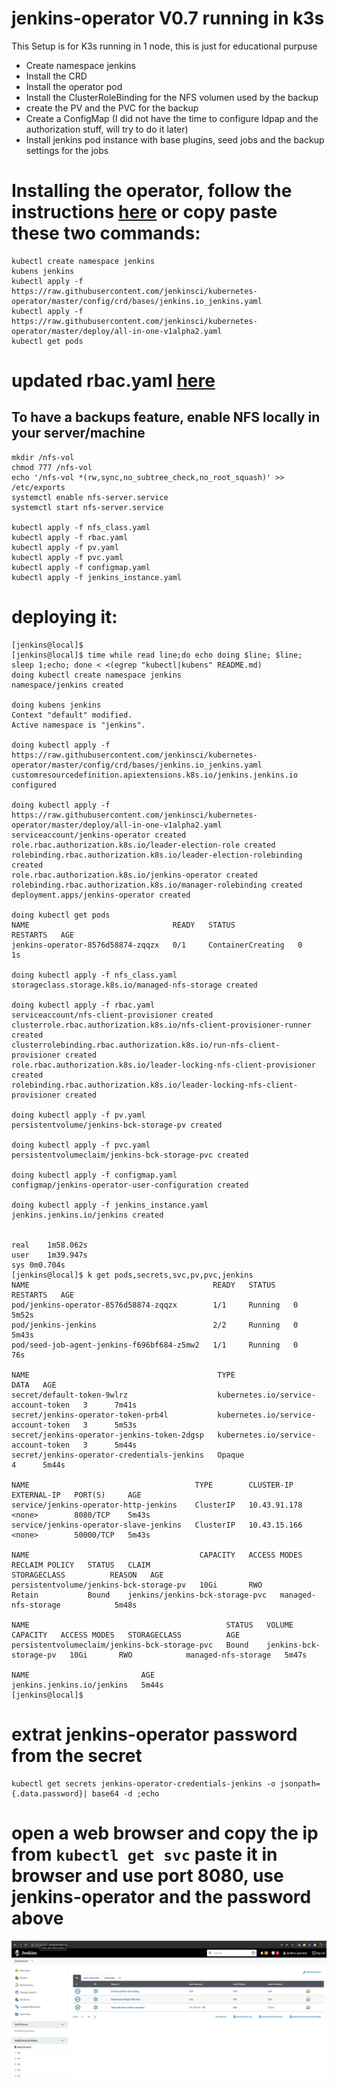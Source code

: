# jenkins-operator V0.7 running in k3s
This Setup is for K3s running in 1 node, this is just for educational purpuse
 - Create namespace jenkins
 - Install the CRD
 - Install the operator pod
 - Install the ClusterRoleBinding for the NFS volumen used by the backup
 - create the PV and the PVC for the backup
 - Create a ConfigMap (I did not have the time to configure ldpap and the authorization stuff, will try to do it later)
 - Install jenkins pod instance with base plugins, seed jobs and the backup settings for the jobs

# Installing the operator, follow the instructions [here](https://jenkinsci.github.io/kubernetes-operator/docs/getting-started/latest/installing-the-operator/) or copy paste these two commands:  
```
kubectl create namespace jenkins
kubens jenkins
kubectl apply -f https://raw.githubusercontent.com/jenkinsci/kubernetes-operator/master/config/crd/bases/jenkins.io_jenkins.yaml 
kubectl apply -f https://raw.githubusercontent.com/jenkinsci/kubernetes-operator/master/deploy/all-in-one-v1alpha2.yaml
kubectl get pods
```

# updated rbac.yaml  [here](https://raw.githubusercontent.com/kubernetes-sigs/nfs-subdir-external-provisioner/master/deploy/rbac.yaml)

## To have a backups feature, enable NFS locally in your server/machine 
```
mkdir /nfs-vol
chmod 777 /nfs-vol
echo '/nfs-vol *(rw,sync,no_subtree_check,no_root_squash)' >> /etc/exports
systemctl enable nfs-server.service
systemctl start nfs-server.service

kubectl apply -f nfs_class.yaml
kubectl apply -f rbac.yaml
kubectl apply -f pv.yaml
kubectl apply -f pvc.yaml
kubectl apply -f configmap.yaml
kubectl apply -f jenkins_instance.yaml
```

# deploying it:
```
[jenkins@local]$ 
[jenkins@local]$ time while read line;do echo doing $line; $line; sleep 1;echo; done < <(egrep "kubectl|kubens" README.md)
doing kubectl create namespace jenkins
namespace/jenkins created

doing kubens jenkins
Context "default" modified.
Active namespace is "jenkins".

doing kubectl apply -f https://raw.githubusercontent.com/jenkinsci/kubernetes-operator/master/config/crd/bases/jenkins.io_jenkins.yaml
customresourcedefinition.apiextensions.k8s.io/jenkins.jenkins.io configured

doing kubectl apply -f https://raw.githubusercontent.com/jenkinsci/kubernetes-operator/master/deploy/all-in-one-v1alpha2.yaml
serviceaccount/jenkins-operator created
role.rbac.authorization.k8s.io/leader-election-role created
rolebinding.rbac.authorization.k8s.io/leader-election-rolebinding created
role.rbac.authorization.k8s.io/jenkins-operator created
rolebinding.rbac.authorization.k8s.io/manager-rolebinding created
deployment.apps/jenkins-operator created

doing kubectl get pods
NAME                                READY   STATUS              RESTARTS   AGE
jenkins-operator-8576d58874-zqqzx   0/1     ContainerCreating   0          1s

doing kubectl apply -f nfs_class.yaml
storageclass.storage.k8s.io/managed-nfs-storage created

doing kubectl apply -f rbac.yaml
serviceaccount/nfs-client-provisioner created
clusterrole.rbac.authorization.k8s.io/nfs-client-provisioner-runner created
clusterrolebinding.rbac.authorization.k8s.io/run-nfs-client-provisioner created
role.rbac.authorization.k8s.io/leader-locking-nfs-client-provisioner created
rolebinding.rbac.authorization.k8s.io/leader-locking-nfs-client-provisioner created

doing kubectl apply -f pv.yaml
persistentvolume/jenkins-bck-storage-pv created

doing kubectl apply -f pvc.yaml
persistentvolumeclaim/jenkins-bck-storage-pvc created

doing kubectl apply -f configmap.yaml
configmap/jenkins-operator-user-configuration created

doing kubectl apply -f jenkins_instance.yaml
jenkins.jenkins.io/jenkins created


real	1m58.062s
user	1m39.947s
sys	0m0.704s
[jenkins@local]$ k get pods,secrets,svc,pv,pvc,jenkins
NAME                                         READY   STATUS    RESTARTS   AGE
pod/jenkins-operator-8576d58874-zqqzx        1/1     Running   0          5m52s
pod/jenkins-jenkins                          2/2     Running   0          5m43s
pod/seed-job-agent-jenkins-f696bf684-z5mw2   1/1     Running   0          76s

NAME                                          TYPE                                  DATA   AGE
secret/default-token-9wlrz                    kubernetes.io/service-account-token   3      7m41s
secret/jenkins-operator-token-prb4l           kubernetes.io/service-account-token   3      5m53s
secret/jenkins-operator-jenkins-token-2dgsp   kubernetes.io/service-account-token   3      5m44s
secret/jenkins-operator-credentials-jenkins   Opaque                                4      5m44s

NAME                                     TYPE        CLUSTER-IP     EXTERNAL-IP   PORT(S)     AGE
service/jenkins-operator-http-jenkins    ClusterIP   10.43.91.178   <none>        8080/TCP    5m43s
service/jenkins-operator-slave-jenkins   ClusterIP   10.43.15.166   <none>        50000/TCP   5m43s

NAME                                      CAPACITY   ACCESS MODES   RECLAIM POLICY   STATUS   CLAIM                             STORAGECLASS          REASON   AGE
persistentvolume/jenkins-bck-storage-pv   10Gi       RWO            Retain           Bound    jenkins/jenkins-bck-storage-pvc   managed-nfs-storage            5m48s

NAME                                            STATUS   VOLUME                   CAPACITY   ACCESS MODES   STORAGECLASS          AGE
persistentvolumeclaim/jenkins-bck-storage-pvc   Bound    jenkins-bck-storage-pv   10Gi       RWO            managed-nfs-storage   5m47s

NAME                         AGE
jenkins.jenkins.io/jenkins   5m44s
[jenkins@local]$ 
```

# extrat jenkins-operator password from the secret
```
kubectl get secrets jenkins-operator-credentials-jenkins -o jsonpath={.data.password}| base64 -d ;echo
```

# open a web browser and copy the ip from `kubectl get svc` paste it in browser and use port 8080, use jenkins-operator and the password above   
![alt text](https://github.com/Harguer/jenkins-operator/blob/main/jenkins-screenshot.png?raw=true)


